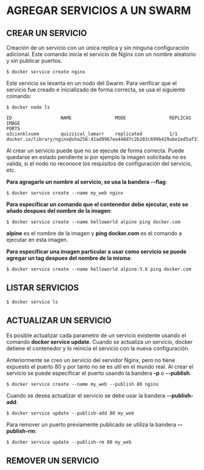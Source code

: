 # AGREGAR SERVICIOS A UN SWARM

## CREAR UN SERVICIO

Creación de un servicio con un única replica y sin ninguna configuración adicional. Este comando inicia el servicio de Nginx con un nombre aleatorio y sin publicar puertos.

```
$ docker service create nginx
```

Este servicio se levanta en un nodo del Swarm. Para verificar que el servicio fue creado e inicializado de forma correcta, se usa el siguiente comando:

```
$ docker node ls

ID                  NAME                MODE                REPLICAS            IMAGE                                                                                             PORTS
a3iixnklxuem        quizzical_lamarr    replicated          1/1                 docker.io/library/nginx@sha256:41ad9967ea448d7c2b203c699b429abe1ed5af331cd92533900c6d77490e0268
```

Al crear un servicio puede que no se ejecute de forma correcta. Puede quedarse en estado pendiente si por ejemplo la imagen solicitada no es valida, si el nodo no reconoce los requisitos de configuración del servicio, etc.

**Para agragarle un nombre al servicio, se usa la bandera --flag**:

```
$ docker service create --name my_web nginx
```

**Para especificar un comando que el contenedor debe ejecutar, este se añado despues del nombre de la imagen**:

```
$ docker service create --name helloworld alpine ping docker.com
```

**alpine** es el nombre de la imagen y **ping docker.com** es el comando a ejecutar en esta imagen.

**Para especificar una imagen particular a usar como servicio se puede agregar un tag despues del nombre de la misma**:

```
$ docker service create --name helloworld alpine:3.6 ping docker.com
```

## LISTAR SERVICIOS

```
$ docker service ls
```

## ACTUALIZAR UN SERVICIO

Es posible actualizar cada parametro de un servicio existente usando el comando **docker service update**. Cuando se actualiza un servicio, docker detiene el contenedor y lo reinicia el servicio con la nueva configuración.

Anteriormente se creo un servicio del servidor Nginx, pero no tiene expuesto el puerto 80 y por tanto no se es util en el mundo real. Al crear el servicio se puede especificar el puerto usando la bandera **-p** o **--publish**. 

```
$ docker service create --name my_web --publish 80 nginx
```

Cuando se desea actualizar el servicio se debe usar la bandera **--publish-add**:

```
$ docker service update --publish-add 80 my_web
```

Para remover un puerto previamente publicado se utiliza la bandera **--publish-rm**:

```
$ docker service update --publish-rm 80 my_web
```



## REMOVER UN SERVICIO



